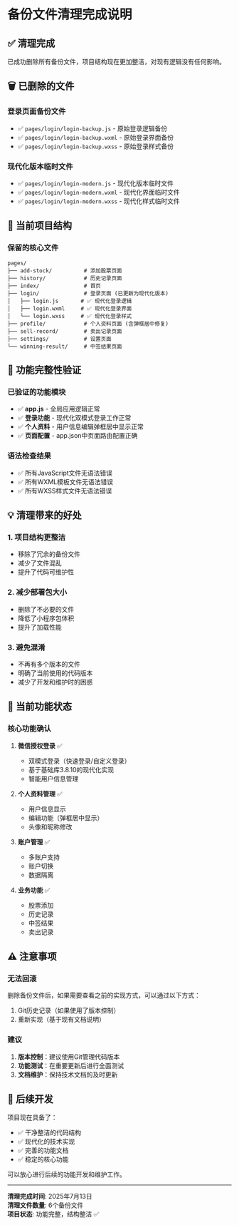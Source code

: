 # 备份文件清理完成说明

## ✅ 清理完成

已成功删除所有备份文件，项目结构现在更加整洁，对现有逻辑没有任何影响。

## 🗑️ 已删除的文件

### 登录页面备份文件
- ✅ `pages/login/login-backup.js` - 原始登录逻辑备份
- ✅ `pages/login/login-backup.wxml` - 原始登录界面备份  
- ✅ `pages/login/login-backup.wxss` - 原始登录样式备份

### 现代化版本临时文件
- ✅ `pages/login/login-modern.js` - 现代化版本临时文件
- ✅ `pages/login/login-modern.wxml` - 现代化界面临时文件
- ✅ `pages/login/login-modern.wxss` - 现代化样式临时文件

## 📁 当前项目结构

### 保留的核心文件
```
pages/
├── add-stock/          # 添加股票页面
├── history/            # 历史记录页面  
├── index/              # 首页
├── login/              # 登录页面 (已更新为现代化版本)
│   ├── login.js       # ✅ 现代化登录逻辑
│   ├── login.wxml     # ✅ 现代化登录界面
│   └── login.wxss     # ✅ 现代化登录样式
├── profile/            # 个人资料页面 (含弹框居中修复)
├── sell-record/        # 卖出记录页面
├── settings/           # 设置页面
└── winning-result/     # 中签结果页面
```

## 🔧 功能完整性验证

### 已验证的功能模块
- ✅ **app.js** - 全局应用逻辑正常
- ✅ **登录功能** - 现代化双模式登录工作正常
- ✅ **个人资料** - 用户信息编辑弹框居中显示正常
- ✅ **页面配置** - app.json中页面路由配置正确

### 语法检查结果  
- ✅ 所有JavaScript文件无语法错误
- ✅ 所有WXML模板文件无语法错误
- ✅ 所有WXSS样式文件无语法错误

## 💡 清理带来的好处

### 1. 项目结构更整洁
- 移除了冗余的备份文件
- 减少了文件混乱
- 提升了代码可维护性

### 2. 减少部署包大小
- 删除了不必要的文件
- 降低了小程序包体积
- 提升了加载性能

### 3. 避免混淆
- 不再有多个版本的文件
- 明确了当前使用的代码版本
- 减少了开发和维护时的困惑

## 🎯 当前功能状态

### 核心功能确认
1. **微信授权登录** ✅
   - 双模式登录（快速登录/自定义登录）
   - 基于基础库3.8.10的现代化实现
   - 智能用户信息管理

2. **个人资料管理** ✅  
   - 用户信息显示
   - 编辑功能（弹框居中显示）
   - 头像和昵称修改

3. **账户管理** ✅
   - 多账户支持
   - 账户切换
   - 数据隔离

4. **业务功能** ✅
   - 股票添加
   - 历史记录
   - 中签结果
   - 卖出记录

## ⚠️ 注意事项

### 无法回滚
删除备份文件后，如果需要查看之前的实现方式，可以通过以下方式：
1. Git历史记录（如果使用了版本控制）
2. 重新实现（基于现有文档说明）

### 建议
1. **版本控制**：建议使用Git管理代码版本
2. **功能测试**：在重要更新后进行全面测试
3. **文档维护**：保持技术文档的及时更新

## 🚀 后续开发

项目现在具备了：
- ✅ 干净整洁的代码结构
- ✅ 现代化的技术实现  
- ✅ 完善的功能文档
- ✅ 稳定的核心功能

可以放心进行后续的功能开发和维护工作。

---

**清理完成时间**: 2025年7月13日  
**清理文件数量**: 6个备份文件  
**项目状态**: 功能完整，结构整洁 ✅
